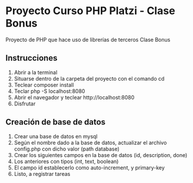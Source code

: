 
# Proyecto Curso PHP Platzi - Clase Bonus
Proyecto de PHP que hace uso de librerías de terceros Clase Bonus

## Instrucciones
1. Abrir a la terminal
2. Situarse dentro de la carpeta del proyecto con el comando cd
3. Teclear composer install
4. Teclar php -S localhost:8080
5. Abrir el navegador y teclear http://localhost:8080
6. Disfrutar

## Creación de base de datos
1. Crear una base de datos en mysql
2. Según el nombre dado a la base de datos, actualizar el archivo config.php con dicho valor (path database)
3. Crear los siguientes campos en la base de datos (id, description, done)
4. Los anteriores con tipos (int, text, boolean)
5. El campo id establecerlo como auto-increment, y primary-key
6. Listo, a registrar tareas
